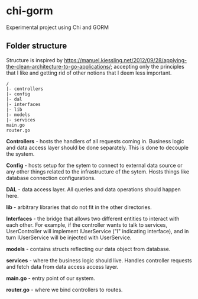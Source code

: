 # chi-gorm
Experimental project using Chi and GORM

## Folder structure

Structure is inspired by https://manuel.kiessling.net/2012/09/28/applying-the-clean-architecture-to-go-applications/;
accepting only the principles that I like and getting rid of other notions that
I deem less important.

```
/
|- controllers
|- config
|- dal
|- interfaces
|- lib
|- models
|- services
main.go
router.go
```

**Controllers** - hosts the handlers of all requests coming in. Business logic
and data access layer should be done separately. This is done to decouple the
system.

**Config** - hosts setup for the sytem to connect to external data source or
any other things related to the infrastructure of the sytem. Hosts things like
database connection configurations.

**DAL** - data access layer. All queries and data operations should happen here.

**lib** - arbitrary libraries that do not fit in the other directories.

**Interfaces** - the bridge that allows two different entities to interact
with each other. For example, if the controller wants to talk to services,
UserController will implement IUserService ("I" indicating interface), and
in turn IUserService will be injected with UserService.

**models** - contains structs reflecting our data object from database.

**services** - where the business logic should live. Handles controller
requests and fetch data from data access access layer.

**main.go** - entry point of our system.

**router.go** - where we bind controllers to routes.
